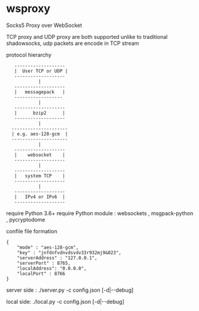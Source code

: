 # wsproxy
Socks5 Proxy over WebSocket


TCP proxy and UDP proxy are both supported
unlike to traditional shadowsocks, udp packets are encode in TCP stream 


protocol hierarchy
        
       -------------------
       |  User TCP or UDP |
       -------------------
                |
       -------------------
       |   messagepack   |
       ------------------
                |
       -------------------
       |      bzip2      |
       -------------------
                |
      ---------------------
      | e.g. aes-128-gcm  |
      ---------------------
                |
       -------------------
       |    websocket    |
       -------------------
                |
       -------------------
       |   system TCP    |
       -------------------
                |
       -------------------
       |   IPv4 or IPv6  |
       -------------------


require Python 3.6+
require Python module : websockets , msgpack-python , pycryptodome


confile file formation
    
    {
        "mode" : "aes-128-gcm",
        "key" : "jnfdnfvdnvdsvdv33r932mj9&023",
        "serverAddress" : "127.0.0.1",
        "serverPort" : 8765,
        "localAddress": "0.0.0.0",
        "localPort" : 8766
    }


server side :
    ./server.py -c config.json [-d|--debug]

local side:
    ./local.py -c config.json  [-d|--debug]